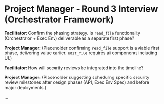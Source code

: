# Project Manager - Round 3 Interview (Orchestrator Framework)

**Facilitator:** Confirm the phasing strategy. Is `read_file` functionality (Orchestrator + Exec Env) deliverable as a separate first phase?

**Project Manager:** (Placeholder confirming `read_file` support is a viable first phase, delivering value earlier. `edit_file` requires all components including UI.)

**Facilitator:** How will security reviews be integrated into the timeline?

**Project Manager:** (Placeholder suggesting scheduling specific security review milestones after design phases (API, Exec Env Spec) and before major deployments.)

... 